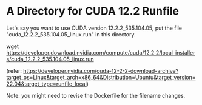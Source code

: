 # A Directory for CUDA 12.2 Runfile

Let's say you want to use CUDA version 12.2.2_535.104.05, put the file "cuda_12.2.2_535.104.05_linux.run" in this directory.


wget https://developer.download.nvidia.com/compute/cuda/12.2.2/local_installers/cuda_12.2.2_535.104.05_linux.run

(refer: https://developer.nvidia.com/cuda-12-2-2-download-archive?target_os=Linux&target_arch=x86_64&Distribution=Ubuntu&target_version=22.04&target_type=runfile_local)

Note: you might need to revise the Dockerfile for the filename changes.

